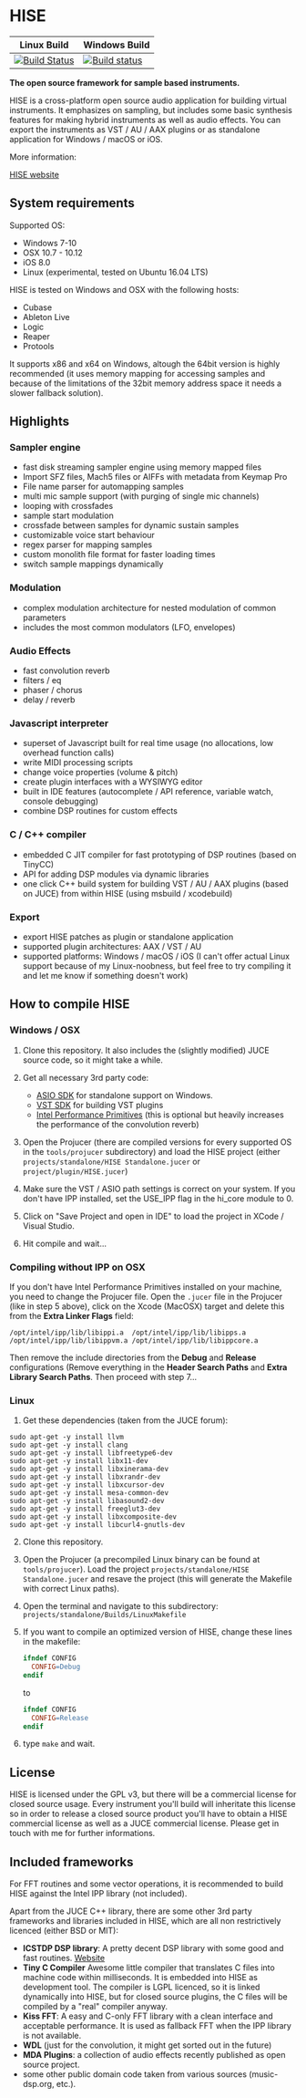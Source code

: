 # HISE

| Linux Build | Windows Build |
| ----------- | ------------- |
| [![Build Status](https://travis-ci.org/christophhart/HISE.svg?branch=master)](https://travis-ci.org/christophhart/HISE) | [![Build status](https://ci.appveyor.com/api/projects/status/54boowuns6wy0nhd?svg=true)](https://ci.appveyor.com/project/ChristophHart/hise) |


**The open source framework for sample based instruments.**

HISE is a cross-platform open source audio application for building virtual instruments. 
It emphasizes on sampling, but includes some basic synthesis features for making hybrid instruments as well as audio effects. 
You can export the instruments as VST / AU / AAX plugins or as standalone application for Windows / macOS or iOS.

More information:

[HISE website](http://hise.audio)

## System requirements

Supported OS:

- Windows 7-10
- OSX 10.7 - 10.12
- iOS 8.0
- Linux (experimental, tested on Ubuntu 16.04 LTS)

HISE is tested on Windows and OSX with the following hosts:

- Cubase
- Ableton Live
- Logic
- Reaper
- Protools

It supports x86 and x64 on Windows, altough the 64bit version is highly recommended (it uses memory mapping for accessing samples and because of the limitations of the 32bit memory address space it needs a slower fallback solution).

## Highlights

### Sampler engine

- fast disk streaming sampler engine using memory mapped files
- Import SFZ files, Mach5 files or AIFFs with metadata from Keymap Pro
- File name parser for automapping samples
- multi mic sample support (with purging of single mic channels)
- looping with crossfades
- sample start modulation
- crossfade between samples for dynamic sustain samples
- customizable voice start behaviour
- regex parser for mapping samples
- custom monolith file format for faster loading times
- switch sample mappings dynamically

### Modulation

- complex modulation architecture for nested modulation of common parameters
- includes the most common modulators (LFO, envelopes)

### Audio Effects

- fast convolution reverb
- filters / eq
- phaser / chorus
- delay / reverb

### Javascript interpreter

- superset of Javascript built for real time usage (no allocations, low overhead function calls)
- write MIDI processing scripts
- change voice properties (volume & pitch)
- create plugin interfaces with a WYSIWYG editor
- built in IDE features (autocomplete / API reference, variable watch, console debugging)
- combine DSP routines for custom effects

### C / C++ compiler

- embedded C JIT compiler for fast prototyping of DSP routines (based on TinyCC)
- API for adding DSP modules via dynamic libraries
- one click C++ build system for building VST / AU / AAX plugins (based on JUCE) from within HISE (using msbuild / xcodebuild)

### Export

- export HISE patches as plugin or standalone application
- supported plugin architectures: AAX / VST / AU
- supported platforms: Windows / macOS / iOS (I can't offer actual Linux support because of my Linux-noobness, but feel free to try compiling it and let me know if something doesn't work)

## How to compile HISE

### Windows / OSX

1. Clone this repository. It also includes the (slightly modified) JUCE source code, so it might take a while.

3. Get all necessary 3rd party code:
	- [ASIO SDK](http://www.steinberg.net/sdk_downloads/asiosdk2.3.zip) for standalone support on Windows.
	- [VST SDK](http://www.steinberg.net/sdk_downloads/vstsdk366_27_06_2016_build_61.zip) for building VST plugins
	- [Intel Performance Primitives](https://software.intel.com/en-us/articles/free-ipp) (this is optional but heavily increases the performance of the convolution reverb)

5. Open the Projucer (there are compiled versions for every supported OS in the `tools/projucer` subdirectory) and load the HISE project (either `projects/standalone/HISE Standalone.jucer` or `project/plugin/HISE.jucer`)

6. Make sure the VST / ASIO path settings is correct on your system. If you don't have IPP installed, set the USE_IPP flag in the hi_core module to 0.

7. Click on "Save Project and open in IDE" to load the project in XCode / Visual Studio. 

8. Hit compile and wait...

### Compiling without IPP on OSX

If you don't have Intel Performance Primitives installed on your machine, you need to change the Projucer file. Open the `.jucer` file in the Projucer (like in step 5 above), click on the Xcode (MacOSX) target and delete this from the **Extra Linker Flags** field:

```
/opt/intel/ipp/lib/libippi.a  /opt/intel/ipp/lib/libipps.a /opt/intel/ipp/lib/libippvm.a /opt/intel/ipp/lib/libippcore.a
```

Then remove the include directories from the **Debug** and **Release** configurations (Remove everything in the **Header Search Paths** and **Extra Library Search Paths**. Then proceed with step 7...

### Linux

1. Get these dependencies (taken from the JUCE forum):

```
sudo apt-get -y install llvm
sudo apt-get -y install clang
sudo apt-get -y install libfreetype6-dev
sudo apt-get -y install libx11-dev
sudo apt-get -y install libxinerama-dev
sudo apt-get -y install libxrandr-dev
sudo apt-get -y install libxcursor-dev
sudo apt-get -y install mesa-common-dev
sudo apt-get -y install libasound2-dev
sudo apt-get -y install freeglut3-dev
sudo apt-get -y install libxcomposite-dev
sudo apt-get -y install libcurl4-gnutls-dev
```

2. Clone this repository.

3. Open the Projucer (a precompiled Linux binary can be found at `tools/projucer`). Load the project `projects/standalone/HISE Standalone.jucer` and resave the project (this will generate the Makefile with correct Linux paths).

4. Open the terminal and navigate to this subdirectory: `projects/standalone/Builds/LinuxMakefile`

5. If you want to compile an optimized version of HISE, change these lines in the makefile:

	```makefile
	ifndef CONFIG
	  CONFIG=Debug
	endif
	```

	to

	```makefile
	ifndef CONFIG
	  CONFIG=Release
	endif
	```

6. type `make` and wait. 

## License

HISE is licensed under the GPL v3, but there will be a commercial license for closed source usage. Every instrument you'll build will inheritate this license so in order to release a closed source product you'll have to obtain a HISE commercial license as well as a JUCE commercial license. Please get in touch with me for further informations.

## Included frameworks

For FFT routines and some vector operations, it is recommended to build HISE against the Intel IPP library (not included).

Apart from the JUCE C++ library, there are some other 3rd party frameworks and libraries included in HISE, which are all non restrictively licenced (either BSD or MIT):

- **ICSTDP DSP library**: A pretty decent DSP library with some good and fast routines.   [Website](https://www.zhdk.ch/index.php?id=icst_dsplibrary)
- **Tiny C Compiler** Awesome little compiler that translates C files into machine code within milliseconds. It is embedded into HISE as development tool. The compiler is LGPL licenced, so it is linked dynamically into HISE, but for closed source plugins, the C files will be compiled by a "real" compiler anyway.
- **Kiss FFT**: A easy and C-only FFT library with a clean interface and acceptable performance. It is used as fallback FFT when the IPP library is not available.
- **WDL** (just for the convolution, it might get sorted out in the future)
- **MDA Plugins**: a collection of audio effects recently published as open source project.
- some other public domain code taken from various sources (music-dsp.org, etc.).
